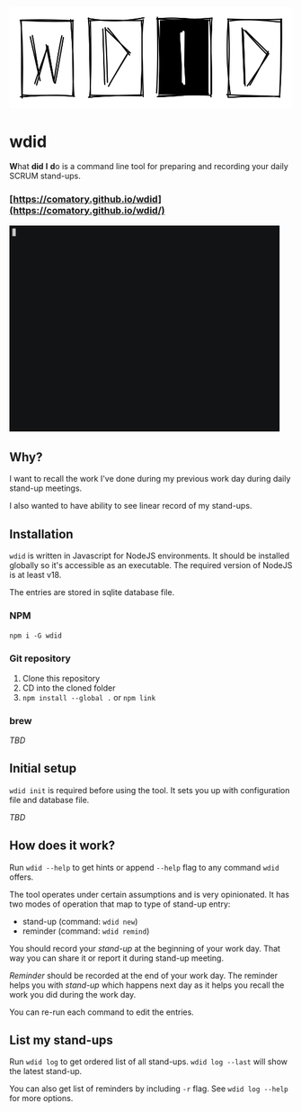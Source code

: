 ![wdid logo](docs/logo.svg)

# wdid

**W**hat **did** **I** **d**o is a command line tool for preparing and
recording your daily SCRUM stand-ups.

### [https://comatory.github.io/wdid](https://comatory.github.io/wdid/)

<img src="docs/wdid.gif" width="481" alt="demonstrating wdid on command line" />

## Why?

I want to recall the work I've done during my previous work day during
daily stand-up meetings.

I also wanted to have ability to see linear record of my stand-ups.

## Installation

`wdid` is written in Javascript for NodeJS environments. It should be
installed globally so it's accessible as an executable. The required
version of NodeJS is at least v18.

The entries are stored in sqlite database file.

### NPM

`npm i -G wdid`

### Git repository

1. Clone this repository
2. CD into the cloned folder
3. `npm install --global .` or `npm link`

### brew

_TBD_

## Initial setup

`wdid init` is required before using the tool. It sets you up with
configuration file and database file.

_TBD_

## How does it work?

Run `wdid --help` to get hints or append `--help` flag to any command
`wdid` offers.

The tool operates under certain assumptions and is very opinionated. It has
two modes of operation that map to type of stand-up entry:

* stand-up (command: `wdid new`)
* reminder (command: `wdid remind`)

You should record your _stand-up_ at the beginning of your work day. That
way you can share it or report it during stand-up meeting.

_Reminder_ should be recorded at the end of your work day. The reminder
helps you with _stand-up_ which happens next day as it helps you recall
the work you did during the work day.

You can re-run each command to edit the entries.

## List my stand-ups

Run `wdid log` to get ordered list of all stand-ups. `wdid log --last` will
show the latest stand-up.

You can also get list of reminders by including `-r` flag. See `wdid log --help`
for more options.
